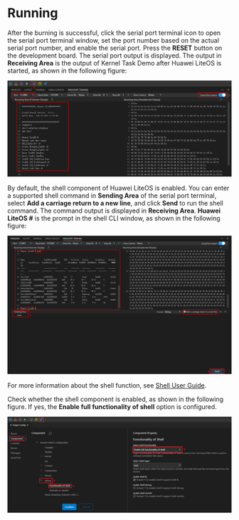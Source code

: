 # Running<a name="EN-US_TOPIC_0308937186"></a>

After the burning is successful, click the serial port terminal icon to open the serial port terminal window, set the port number based on the actual serial port number, and enable the serial port. Press the  **RESET**  button on the development board. The serial port output is displayed. The output in  **Receiving Area**  is the output of Kernel Task Demo after Huawei LiteOS is started, as shown in the following figure:

![](figures/st32_studio_run_liteos.png)

By default, the shell component of Huawei LiteOS is enabled. You can enter a supported shell command in  **Sending Area**  of the serial port terminal, select  **Add a carriage return to a new line**, and click  **Send**  to run the shell command. The command output is displayed in  **Receiving Area**.  **Huawei LiteOS \#**  is the prompt in the shell CLI window, as shown in the following figure:

![](figures/st32_studio_run_shell.png)

For more information about the shell function, see  [Shell User Guide](https://gitee.com/LiteOS/LiteOS/blob/master/shell/README_EN.md).

Check whether the shell component is enabled, as shown in the following figure. If yes, the  **Enable full functionality of shell**  option is configured.

![](figures/st32_studio_select_shell.png)

